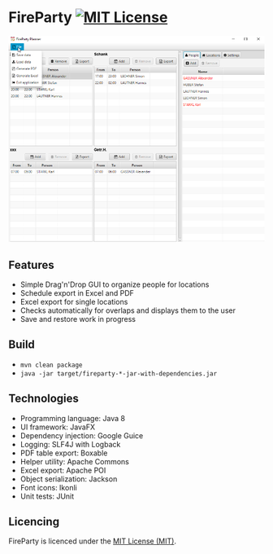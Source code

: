 FireParty [![MIT License][license-image]][license-url]
=========

![FireParty](doc/screen.png?raw=true "FireParty")

Features
--------

* Simple Drag'n'Drop GUI to organize people for locations
* Schedule export in Excel and PDF
* Excel export for single locations
* Checks automatically for overlaps and displays them to the user
* Save and restore work in progress

Build
-----

* `mvn clean package`
* `java -jar target/fireparty-*-jar-with-dependencies.jar`

Technologies
------------

* Programming language: Java 8
* UI framework: JavaFX
* Dependency injection: Google Guice
* Logging: SLF4J with Logback
* PDF table export: Boxable
* Helper utility: Apache Commons
* Excel export: Apache POI
* Object serialization: Jackson
* Font icons: Ikonli
* Unit tests: JUnit

Licencing
---------

FireParty is licenced under the [MIT License (MIT)](LICENSE).

[license-image]: http://img.shields.io/badge/license-MIT-blue.svg?style=flat
[license-url]: LICENSE
